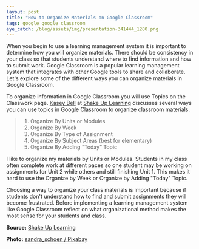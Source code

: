 ```yaml
---
layout: post
title: "How to Organize Materials on Google Classroom"
tags: google google_classroom
eye_catch: /blog/assets/img/presentation-341444_1280.png
---
```


When you begin to use a learning management system  it is important to determine how you will organize materials.  There should be consistency in your class so that students understand where to find information and how to submit work.  Google Classroom is a popular learning management system that integrates with other Google tools to share and collaborate.  Let's explore some of the different ways you can organize materials in Google Classroom.

<!--more-->

To organize information in Google Classroom you will use Topics on the Classwork page.  [Kasey Bell]( https://twitter.com/shakeuplearning) at [Shake Up Learning](https://shakeuplearning.com/) discusses several ways you can use topics in Google Classroom to organize classroom materials.

> 1. Organize By Units or Modules
> 2. Organize By Week
> 3. Organize By Type of Assignment
> 4. Organize By Subject Areas (best for elementary)
> 5. Organize By Adding “Today” Topic

I like to organize my materials by Units or Modules.  Students in my class often complete work at different paces so one student may be working on assignments for Unit 2 while others and still finishing Unit 1.  This makes it hard to use the Organize by Week or Organize by Adding "Today" Topic.  

Choosing a way to organize your class materials is important because if students don't understand how to find and submit assignments they will become frustrated.  Before implementing a learning management system like Google Classroom reflect on what organizational method makes the most sense for your students and class.

**Source:** [Shake Up Learning](https://shakeuplearning.com/)

**Photo:** [sandra_schoen / Pixabay](https://pixabay.com/illustrations/presentation-gui-e-learning-course-341444/)